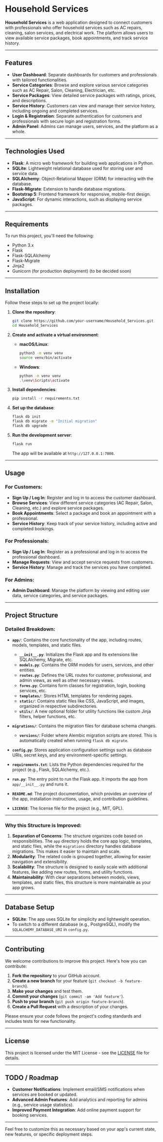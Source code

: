 # Household Services

**Household Services** is a web application designed to connect customers with professionals who offer household services such as AC repairs, cleaning, salon services, and electrical work. The platform allows users to view available service packages, book appointments, and track service history. 

---

## Features

- **User Dashboard**: Separate dashboards for customers and professionals with tailored functionalities.
- **Service Categories**: Browse and explore various service categories such as AC Repair, Salon, Cleaning, Electrician, etc.
- **Service Packages**: View detailed service packages with ratings, prices, and descriptions.
- **Service History**: Customers can view and manage their service history, including ongoing and completed services.
- **Login & Registration**: Separate authentication for customers and professionals with secure login and registration forms.
- **Admin Panel**: Admins can manage users, services, and the platform as a whole.

---

## Technologies Used

- **Flask**: A micro web framework for building web applications in Python.
- **SQLite**: Lightweight relational database used for storing user and service data.
- **SQLAlchemy**: Object-Relational Mapper (ORM) for interacting with the database.
- **Flask-Migrate**: Extension to handle database migrations.
- **Bootstrap 5**: Frontend framework for responsive, mobile-first design.
- **JavaScript**: For dynamic interactions, such as displaying service packages.

---

## Requirements

To run this project, you'll need the following:

- Python 3.x
- Flask
- Flask-SQLAlchemy
- Flask-Migrate
- Jinja2
- Gunicorn (for production deployment) (to be decided soon)

---

## Installation

Follow these steps to set up the project locally:

1. **Clone the repository**:
    ```bash
    git clone https://github.com/your-username/Household_Services.git
    cd Household_Services
    ```

2. **Create and activate a virtual environment**:
    - **macOS/Linux**:
      ```bash
      python3 -m venv venv
      source venv/bin/activate
      ```
    - **Windows**:
      ```bash
      python -m venv venv
      .\venv\Scripts\activate
      ```

3. **Install dependencies**:
    ```bash
    pip install -r requirements.txt
    ```

4. **Set up the database**:
    ```bash
    flask db init
    flask db migrate -m "Initial migration"
    flask db upgrade
    ```

5. **Run the development server**:
    ```bash
    flask run
    ```

    The app will be available at `http://127.0.0.1:7000`.

---

## Usage

### For Customers:
- **Sign Up / Log In**: Register and log in to access the customer dashboard.
- **Browse Services**: View different service categories (AC Repair, Salon, Cleaning, etc.) and explore service packages.
- **Book Appointments**: Select a package and book an appointment with a professional.
- **Service History**: Keep track of your service history, including active and completed bookings.

### For Professionals:
- **Sign Up / Log In**: Register as a professional and log in to access the professional dashboard.
- **Manage Requests**: View and accept service requests from customers.
- **Service History**: Manage and track the services you have completed.

### For Admins:
- **Admin Dashboard**: Manage the platform by viewing and editing user data, service categories, and service packages.

---

## Project Structure


### Detailed Breakdown:

- **`app/`**: Contains the core functionality of the app, including routes, models, templates, and static files.
  - **`__init__.py`**: Initializes the Flask app and its extensions like SQLAlchemy, Migrate, etc.
  - **`models.py`**: Contains the ORM models for users, services, and other entities.
  - **`routes.py`**: Defines the URL routes for customer, professional, and admin views, as well as other necessary views.
  - **`forms.py`**: Contains form classes for registration, login, booking services, etc.
  - **`templates/`**: Stores HTML templates for rendering pages.
  - **`static/`**: Contains static files like CSS, JavaScript, and images, organized in respective subdirectories.
  - **`utils/`**: A new optional folder for utility functions like custom Jinja filters, helper functions, etc.

- **`migrations/`**: Contains the migration files for database schema changes.
  - **`versions/`**: Folder where Alembic migration scripts are stored. This is automatically created when running `flask db migrate`.
  
- **`config.py`**: Stores application configuration settings such as database URIs, secret keys, and any environment-specific settings.
  
- **`requirements.txt`**: Lists the Python dependencies required for the project (e.g., Flask, SQLAlchemy, etc.).
  
- **`run.py`**: The entry point to run the Flask app. It imports the app from `app/__init__.py` and runs it.
  
- **`README.md`**: The project documentation, which provides an overview of the app, installation instructions, usage, and contribution guidelines.

- **`LICENSE`**: The license file for the project (e.g., MIT, GPL).

---

### Why this Structure is Improved:
1. **Separation of Concerns**: The structure organizes code based on responsibilities. The `app` directory holds the core app logic, templates, and static files, while the `migrations` directory handles database migrations. This makes it easier to maintain and scale.
2. **Modularity**: The related code is grouped together, allowing for easier navigation and extensibility.
3. **Scalability**: The structure is designed to easily scale with additional features, like adding new routes, forms, and utility functions.
4. **Maintainability**: With clear separations between models, views, templates, and static files, this structure is more maintainable as your app grows.

---

## Database Setup

- **SQLite**: The app uses SQLite for simplicity and lightweight operation. 
- To switch to a different database (e.g., PostgreSQL), modify the `SQLALCHEMY_DATABASE_URI` in `config.py`.

---

## Contributing

We welcome contributions to improve this project. Here's how you can contribute:

1. **Fork the repository** to your GitHub account.
2. **Create a new branch** for your feature (`git checkout -b feature-branch`).
3. **Make your changes** and test them.
4. **Commit your changes** (`git commit -am 'Add feature'`).
5. **Push to your branch** (`git push origin feature-branch`).
6. **Create a Pull Request** with a description of your changes.

Please ensure your code follows the project's coding standards and includes tests for new functionality.

---

## License

This project is licensed under the MIT License - see the [LICENSE](LICENSE) file for details.

---

## TODO / Roadmap

- **Customer Notifications**: Implement email/SMS notifications when services are booked or updated.
- **Advanced Admin Features**: Add analytics and reporting for admins (e.g., service usage statistics).
- **Improved Payment Integration**: Add online payment support for booking services.

---

Feel free to customize this as necessary based on your app's current state, new features, or specific deployment steps.
